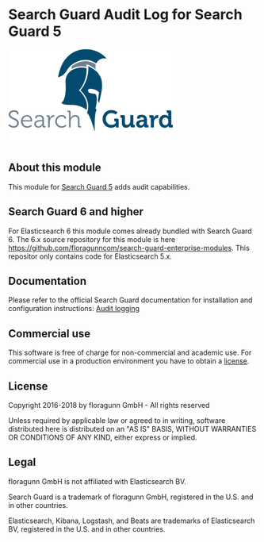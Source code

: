 # Search Guard Audit Log for Search Guard 5

![Logo](https://raw.githubusercontent.com/floragunncom/sg-assets/master/logo/sg_dlic_small.png) 

## About this module
This module for [Search Guard 5](https://github.com/floragunncom/search-guard) adds audit capabilities.

## Search Guard 6 and higher
For Elasticsearch 6 this module comes already bundled with Search Guard 6. The 6.x source repository for this module is here https://github.com/floragunncom/search-guard-enterprise-modules. This repositor only contains code for Elasticsearch 5.x.

## Documentation
Please refer to the official Search Guard documentation for installation and configuration instructions:
[Audit logging](http://docs.search-guard.com/latest/audit-logging-compliance)

## Commercial use
This software is free of charge for non-commercial and academic use. For commercial use in a production environment you have to obtain a [license](https://search-guard.com/licensing/). 

## License
Copyright 2016-2018 by floragunn GmbH - All rights reserved 

Unless required by applicable law or agreed to in writing, software
distributed here is distributed on an "AS IS" BASIS,
WITHOUT WARRANTIES OR CONDITIONS OF ANY KIND, either express or implied.

## Legal
floragunn GmbH is not affiliated with Elasticsearch BV.

Search Guard is a trademark of floragunn GmbH, registered in the U.S. and in other countries.

Elasticsearch, Kibana, Logstash, and Beats are trademarks of Elasticsearch BV, registered in the U.S. and in other countries.
